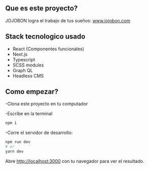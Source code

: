 ## Que es este proyecto?

JOJOBON logra el trabajo de tus sueños: www.jojobon.com

## Stack tecnologico usado

- React (Componentes funcionales)
- Next.js
- Typescript
- SCSS modules
- Graph QL
- Headless CMS

## Como empezar?

-Clona este proyecto en tu computador

-Escribe en la terminal

```bash
npm i
```

-Corre el servidor de desarrollo:

```bash
npm run dev
# or
yarn dev
```

Abre [http://localhost:3000](http://localhost:3000) con tu navegador para ver el resultado.
